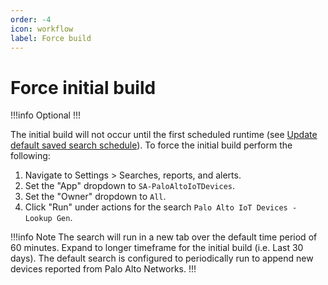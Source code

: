 ```yaml
---
order: -4
icon: workflow
label: Force build
---
```


# Force initial build

!!!info Optional
!!!

The initial build will not occur until the first scheduled runtime (see [Update default saved search schedule](scheduled-search.md)). To force the initial build perform the following:

1. Navigate to Settings > Searches, reports, and alerts.
2. Set the "App" dropdown to `SA-PaloAltoIoTDevices`.
3. Set the "Owner" dropdown to `All`.
4. Click "Run" under actions for the search `Palo Alto IoT Devices - Lookup Gen`.

!!!info Note
The search will run in a new tab over the default time period of 60 minutes. Expand to longer timeframe for the initial build (i.e. Last 30 days). The default search is configured to periodically run to append new devices reported from Palo Alto Networks.
!!!